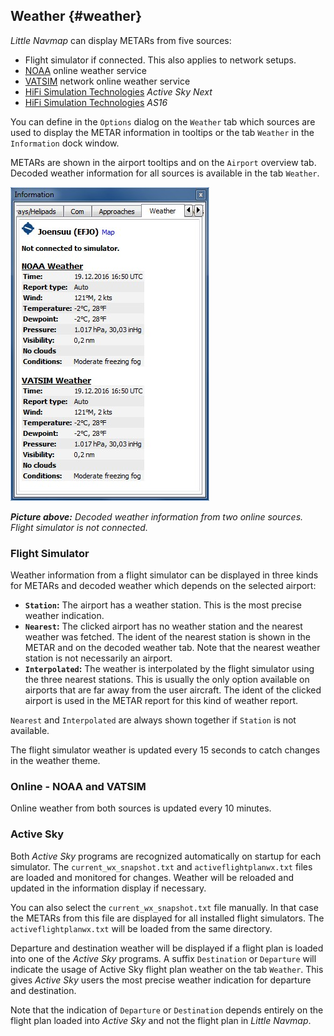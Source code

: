 ## Weather {#weather}

_Little Navmap_ can display METARs from five sources:

* Flight simulator if connected. This also applies to network setups.
* [NOAA](http://www.weather.gov) online weather service
* [VATSIM](http://www.vatsim.net) network online weather service
* [HiFi Simulation Technologies](http://www.hifisimtech.com) _Active Sky Next_
* [HiFi Simulation Technologies](http://www.hifisimtech.com) _AS16_

You can define in the `Options` dialog on the `Weather` tab which sources are used to display the METAR
information in tooltips or the tab `Weather` in the `Information` dock window.

METARs are shown in the airport tooltips and on the `Airport` overview tab. Decoded weather information
for all sources is available in the tab `Weather`.

![Weather tab](../images/weather.jpg "Weather tab")

_**Picture above:** Decoded weather information from two online sources. Flight simulator is not connected._

### Flight Simulator

Weather information from a flight simulator can be displayed in three kinds for METARs and decoded weather which depends on
the selected airport:

* **`Station`:** The airport has a weather station. This is the most precise weather indication.
* **`Nearest`:** The clicked airport has no weather station and the nearest weather was fetched. The ident of the nearest station is shown in the METAR and on the decoded weather tab. Note that the nearest weather station is not necessarily an airport.
* **`Interpolated`:** The weather is interpolated by the flight simulator using the three nearest stations. This is usually the only option available on airports that are far away from the user aircraft. The ident of the clicked airport is used in the METAR report for this kind of weather report.

`Nearest` and `Interpolated` are always shown together if `Station` is not available.

The flight simulator weather is updated every 15 seconds to catch changes in the weather theme.

### Online - NOAA and VATSIM

Online weather from both sources is updated every 10 minutes.

### Active Sky

Both _Active Sky_ programs are recognized automatically on startup for each simulator.
The `current_wx_snapshot.txt` and `activeflightplanwx.txt` files are loaded and monitored for changes. Weather will be reloaded and updated in the
information display if necessary.

You can also select the `current_wx_snapshot.txt` file manually. In that case the
METARs from this file are displayed for all installed flight simulators. The `activeflightplanwx.txt` will be loaded
from the same directory.

Departure and destination weather will be displayed if a flight plan is loaded into one of the
_Active Sky_ programs. A suffix `Destination` or `Departure` will indicate the usage of Active Sky flight plan weather
on the tab `Weather`. This gives _Active Sky_ users the most precise weather indication for departure and destination.

Note that the indication of `Departure` or `Destination` depends entirely on the flight plan loaded into _Active Sky_ and not the flight plan in _Little Navmap_.

